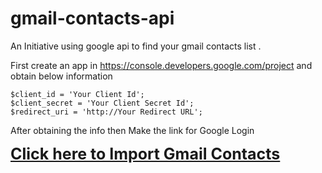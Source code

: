 # gmail-contacts-api
An Initiative using google api to find your gmail contacts list . 


First create an app in https://console.developers.google.com/project and obtain below information 

    $client_id = 'Your Client Id';
    $client_secret = 'Your Client Secret Id';
    $redirect_uri = 'http://Your Redirect URL';
    
    
After obtaining the info then Make the link for Google Login

  <a  style="font-size:25px;font-weight:bold;" href="https://accounts.google.com/o/oauth2/auth?client_id=client_id&redirect_uri=your_redirect_url&scope=https://www.google.com/m8/feeds/&response_type=code">Click here to Import Gmail Contacts</a>
    